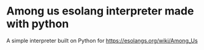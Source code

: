 # Among us esolang interpreter made with python
 A simple interpreter built on Python for https://esolangs.org/wiki/Among_Us
